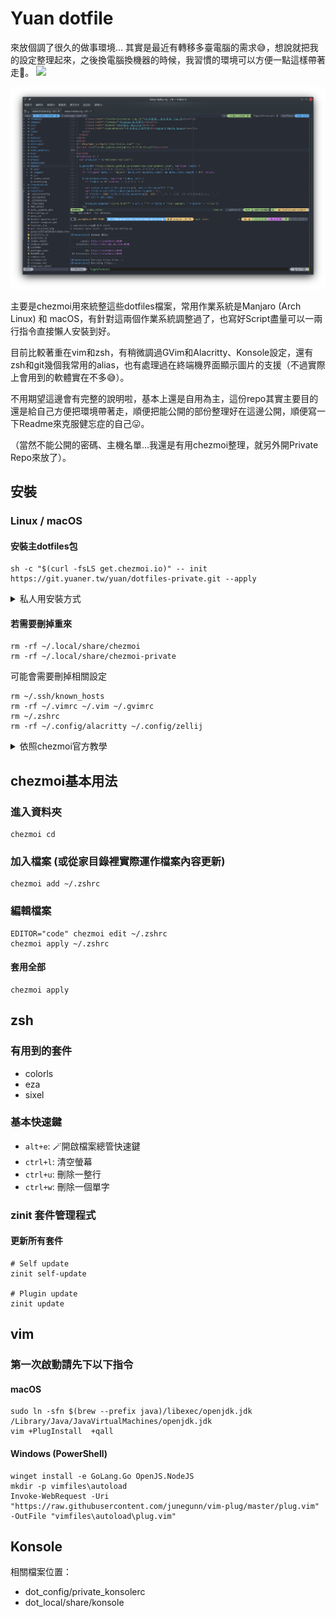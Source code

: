 Yuan dotfile
================================================================================
來放個調了很久的做事環境... 其實是最近有轉移多臺電腦的需求😅，想說就把我的設定整理起來，之後換電腦換機器的時候，我習慣的環境可以方便一點這樣帶著走🚗。
![](Readme/Screenshot_20250424_013628.png)

![](Readme/Screenshot_20250424_012703.png)

主要是chezmoi用來統整這些dotfiles檔案，常用作業系統是Manjaro (Arch Linux) 和 macOS，有針對這兩個作業系統調整過了，也寫好Script盡量可以一兩行指令直接懶人安裝到好。

目前比較著重在vim和zsh，有稍微調過GVim和Alacritty、Konsole設定，還有zsh和git幾個我常用的alias，也有處理過在終端機界面顯示圖片的支援（不過實際上會用到的軟體實在不多😅）。

不用期望這邊會有完整的說明啦，基本上還是自用為主，這份repo其實主要目的還是給自己方便把環境帶著走，順便把能公開的部份整理好在這邊公開，順便寫一下Readme來克服健忘症的自己😛。

（當然不能公開的密碼、主機名單...我還是有用chezmoi整理，就另外開Private Repo來放了）。

安裝
--------------------------------------------------------------------------------
### Linux / macOS
#### 安裝主dotfiles包
```
sh -c "$(curl -fsLS get.chezmoi.io)" -- init https://git.yuaner.tw/yuan/dotfiles-private.git --apply
```

<details>
  <summary>私人用安裝方式</summary>

##### 1. 放置自己的金鑰（若是其他人要用，請直接跳過）
將 `id_rsa` sshkey金鑰檔放到 `~/.ssh/id_rsa`

##### 2. 安裝主dotfiles包
```
sh -c "$(curl -fsLS get.chezmoi.io)" -- init ssh://git@git.yuaner.tw:10022/yuan/dotfiles.git --apply
```

##### 3. 安裝私人用的dotfiles包（若是其他人要用，請直接跳過）
```
chezmoi init --source ~/.local/share/chezmoi-private --config ~/.config/chezmoi-private/chezmoi.toml ssh://git@git.yuaner.tw:10022/yuan/dotfiles-private.git --apply
chezmoi apply
```
</details>

#### 若需要刪掉重來
```
rm -rf ~/.local/share/chezmoi
rm -rf ~/.local/share/chezmoi-private
```

可能會需要刪掉相關設定
```
rm ~/.ssh/known_hosts
rm -rf ~/.vimrc ~/.vim ~/.gvimrc
rm ~/.zshrc
rm -rf ~/.config/alacritty ~/.config/zellij 
```

<details>
  <summary>依照chezmoi官方教學</summary>
  
  #### Quick start
  With chezmoi, pronounced /ʃeɪ mwa/ (shay-mwa), you can install chezmoi and your dotfiles from your GitHub dotfiles repo on a new, empty machine with asingle command:

  ```
  sh -c "$(curl -fsLS get.chezmoi.io)" -- init --apply ssh://git@git.yuaner.tw:10022/yuan/dotfiles.git
  ```

  As well as the curl | sh installation, you can install chezmoi with your favorite package manager.

  Updating your dotfiles on any machine is a single command:

  ```
  chezmoi update
  ```

  chezmoi runs on all popular operating systems, is distributed as a single statically-linked binary with no dependencies, and does not require root access.

  #### Set up a new machine with a single command

  You can install your dotfiles on new machine with a single command:

  ```
  chezmoi init --apply ssh://git@git.yuaner.tw:10022/yuan/dotfiles.git
  ```

  #### To force a refresh the downloaded archives
  use the --refresh-externals flag to chezmoi apply:

  ```
  chezmoi --refresh-externals apply
  ```

  `--refresh-externals` can be shortened to `-R`:

  ```
  chezmoi -R apply
  ```

</details>


chezmoi基本用法
--------------------------------------------------------------------------------
### 進入資料夾
```
chezmoi cd
```

### 加入檔案 (或從家目錄裡實際運作檔案內容更新)
```
chezmoi add ~/.zshrc
```

### 編輯檔案
```
EDITOR="code" chezmoi edit ~/.zshrc
chezmoi apply ~/.zshrc
```

#### 套用全部
```
chezmoi apply
```

zsh
--------------------------------------------------------------------------------

### 有用到的套件
* colorls
* eza
* sixel

### 基本快速鍵
* `alt+e`: 🪄開啟檔案總管快速鍵
* `ctrl+l`: 清空螢幕
* `ctrl+u`: 刪除一整行
* `ctrl+w`: 刪除一個單字


### zinit 套件管理程式

#### 更新所有套件
```
# Self update
zinit self-update

# Plugin update
zinit update
```

vim
--------------------------------------------------------------------------------

### 第一次啟動請先下以下指令

#### macOS
```
sudo ln -sfn $(brew --prefix java)/libexec/openjdk.jdk /Library/Java/JavaVirtualMachines/openjdk.jdk
vim +PlugInstall  +qall
```

#### Windows (PowerShell)
```
winget install -e GoLang.Go OpenJS.NodeJS
mkdir -p vimfiles\autoload
Invoke-WebRequest -Uri "https://raw.githubusercontent.com/junegunn/vim-plug/master/plug.vim" -OutFile "vimfiles\autoload\plug.vim"
```

Konsole
--------------------------------------------------------------------------------
相關檔案位置：

* dot_config/private_konsolerc
* dot_local/share/konsole